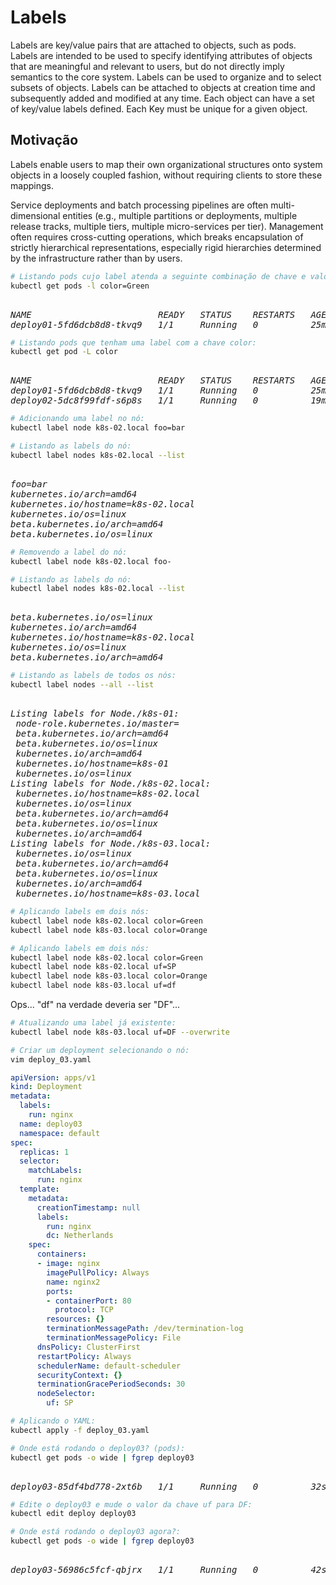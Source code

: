 # Labels

Labels are key/value pairs that are attached to objects, such as pods. Labels are intended to be used to specify identifying attributes of objects that are meaningful and relevant to users, but do not directly imply semantics to the core system. Labels can be used to organize and to select subsets of objects. Labels can be attached to objects at creation time and subsequently added and modified at any time. Each object can have a set of key/value labels defined. Each Key must be unique for a given object.

## Motivação

Labels enable users to map their own organizational structures onto system objects in a loosely coupled fashion, without requiring clients to store these mappings.

Service deployments and batch processing pipelines are often multi-dimensional entities (e.g., multiple partitions or deployments, multiple release tracks, multiple tiers, multiple micro-services per tier). Management often requires cross-cutting operations, which breaks encapsulation of strictly hierarchical representations, especially rigid hierarchies determined by the infrastructure rather than by users.



```bash
# Listando pods cujo label atenda a seguinte combinação de chave e valor:
kubectl get pods -l color=Green
```

<pre><i>
NAME                        READY   STATUS    RESTARTS   AGE
deploy01-5fd6dcb8d8-tkvq9   1/1     Running   0          25m
</i></pre>




```bash
# Listando pods que tenham uma label com a chave color:
kubectl get pod -L color
```

<pre><i>
NAME                        READY   STATUS    RESTARTS   AGE   COLOR
deploy01-5fd6dcb8d8-tkvq9   1/1     Running   0          25m   Green
deploy02-5dc8f99fdf-s6p8s   1/1     Running   0          19m   Orange
</i></pre>




```bash
# Adicionando uma label no nó:
kubectl label node k8s-02.local foo=bar
```



```bash
# Listando as labels do nó:
kubectl label nodes k8s-02.local --list
```

<pre><i>
foo=bar
kubernetes.io/arch=amd64
kubernetes.io/hostname=k8s-02.local
kubernetes.io/os=linux
beta.kubernetes.io/arch=amd64
beta.kubernetes.io/os=linux
</i></pre>



```bash
# Removendo a label do nó:
kubectl label node k8s-02.local foo-
```



```bash
# Listando as labels do nó:
kubectl label nodes k8s-02.local --list
```

<pre><i>
beta.kubernetes.io/os=linux
kubernetes.io/arch=amd64
kubernetes.io/hostname=k8s-02.local
kubernetes.io/os=linux
beta.kubernetes.io/arch=amd64
</i></pre>



```bash
# Listando as labels de todos os nós:
kubectl label nodes --all --list
```

<pre><i>
Listing labels for Node./k8s-01:
 node-role.kubernetes.io/master=
 beta.kubernetes.io/arch=amd64
 beta.kubernetes.io/os=linux
 kubernetes.io/arch=amd64
 kubernetes.io/hostname=k8s-01
 kubernetes.io/os=linux
Listing labels for Node./k8s-02.local:
 kubernetes.io/hostname=k8s-02.local
 kubernetes.io/os=linux
 beta.kubernetes.io/arch=amd64
 beta.kubernetes.io/os=linux
 kubernetes.io/arch=amd64
Listing labels for Node./k8s-03.local:
 kubernetes.io/os=linux
 beta.kubernetes.io/arch=amd64
 beta.kubernetes.io/os=linux
 kubernetes.io/arch=amd64
 kubernetes.io/hostname=k8s-03.local
</i></pre>



```bash
# Aplicando labels em dois nós:
kubectl label node k8s-02.local color=Green
kubectl label node k8s-03.local color=Orange
```



```bash
# Aplicando labels em dois nós:
kubectl label node k8s-02.local color=Green
kubectl label node k8s-02.local uf=SP
kubectl label node k8s-03.local color=Orange
kubectl label node k8s-03.local uf=df
```

Ops... "df" na verdade deveria ser "DF"...



```bash
# Atualizando uma label já existente:
kubectl label node k8s-03.local uf=DF --overwrite
```



```bash
# Criar um deployment selecionando o nó:
vim deploy_03.yaml
```

```yaml
apiVersion: apps/v1
kind: Deployment
metadata:
  labels:
    run: nginx
  name: deploy03
  namespace: default
spec:
  replicas: 1
  selector:
    matchLabels:
      run: nginx
  template:
    metadata:
      creationTimestamp: null
      labels:
        run: nginx
        dc: Netherlands
    spec:
      containers:
      - image: nginx
        imagePullPolicy: Always
        name: nginx2
        ports:
        - containerPort: 80
          protocol: TCP
        resources: {}
        terminationMessagePath: /dev/termination-log
        terminationMessagePolicy: File
      dnsPolicy: ClusterFirst
      restartPolicy: Always
      schedulerName: default-scheduler
      securityContext: {}
      terminationGracePeriodSeconds: 30
      nodeSelector:
        uf: SP
```



```bash
# Aplicando o YAML:
kubectl apply -f deploy_03.yaml
```



```bash
# Onde está rodando o deploy03? (pods):
kubectl get pods -o wide | fgrep deploy03
```

<pre><i>
deploy03-85df4bd778-2xt6b   1/1     Running   0          32s   172.0.131.3    k8s-02.local   <none>           <none>
</i></pre>



```bash
# Edite o deploy03 e mude o valor da chave uf para DF:
kubectl edit deploy deploy03
```




```bash
# Onde está rodando o deploy03 agora?:
kubectl get pods -o wide | fgrep deploy03
```

<pre><i>
deploy03-56986c5fcf-qbjrx   1/1     Running   0          42s     172.0.86.133   k8s-03.local   <none>           <none>
</i></pre>